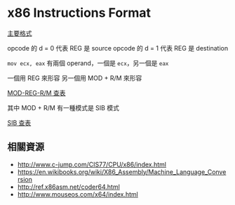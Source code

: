 # x86 Instructions Format

[主要格式](http://www.c-jump.com/CIS77/CPU/x86/X77_0030_encoding_format.htm)

opcode 的 d = 0 代表 REG 是 source
opcode 的 d = 1 代表 REG 是 destination

`mov ecx, eax` 有兩個 operand，一個是 `ecx`，另一個是 `eax`

一個用 REG 來形容
另一個用 MOD + R/M 來形容

[MOD-REG-R/M 查表](http://www.c-jump.com/CIS77/CPU/x86/X77_0090_addressing_modes.htm)

其中 MOD + R/M 有一種模式是 SIB 模式

[SIB 查表](http://www.c-jump.com/CIS77/CPU/x86/X77_0100_sib_byte_layout.htm)

## 相關資源

* http://www.c-jump.com/CIS77/CPU/x86/index.html
* https://en.wikibooks.org/wiki/X86_Assembly/Machine_Language_Conversion
* http://ref.x86asm.net/coder64.html
* http://www.mouseos.com/x64/index.html
